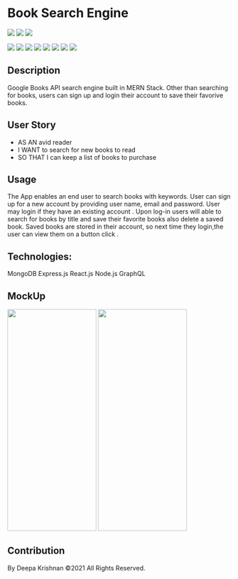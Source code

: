 # Book Search Engine 
 <p align="left">
    <img src="https://img.shields.io/github/repo-size/deeparkrish/book-search-engine" />
    <img src="https://img.shields.io/github/issues/deeparkrish/book-search-engine" />
    <img src="https://img.shields.io/github/last-commit/deeparkrish/book-search-engine" >       
  </p>
  <p align="left"> 
     <img src="https://img.shields.io/github/languages/top/deeparkrish/book-search-engine"/>
    <img src="https://img.shields.io/badge/React.js-blue"  />
    <img src="https://img.shields.io/badge/-node.js-green" />
    <img src="https://img.shields.io/badge/-express-red" >
    <img src="https://img.shields.io/badge/-JSX-orange"/>
    <img src="https://img.shields.io/badge/-HTML-lightgreen"/>
    <img src="https://img.shields.io/badge/-Mongoose -pink"/>
      <img src="https://img.shields.io/badge/-Apollo-yellow"/>


</p>
   

##  Description
Google Books API search engine built in MERN Stack. Other than searching for books, users can sign up and login their account to save their favorive books.

##  User Story
- AS AN avid reader
- I WANT to search for new books to read
- SO THAT I can keep a list of books to purchase
##  Usage
The App enables an end user to search books with keywords.
User can sign up for a new account by providing user name, email and password.
User may login if they have an existing account .
Upon log-in users will  able to search for books by title and  save their favorite books also delete a saved book.
Saved books are stored in their account, so next time they login,the user can view them on a button click .
##  Technologies:
MongoDB Express.js React.js  Node.js GraphQL 

## MockUp
  <div>
  <img src ="https://github.com/Deeparkrish/book-search-engine/blob/main/src/images/view%20all%20books.png" width = "200px" height="500px"  />
    <img src ="https://github.com/Deeparkrish/book-search-engine/blob/main/src/images/view%20saved%20books.png"  width = "200px" height = "500px"  />

 </div>

## Contribution 
By Deepa Krishnan ©2021 All Rights Reserved.
